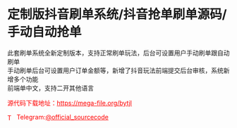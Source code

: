 # 定制版抖音刷单系统/抖音抢单刷单源码/手动自动抢单

此套刷单系统全新定制版本，支持正常刷单玩法，后台可设置用户手动刷单跟自动刷单<br>手动刷单后台可设置用户订单金额等，新增了抖音玩法前端提交后台审核，系统新增多个功能<br>前端单中文，支持二开其他语言<br>


<p style="color: red;">源代码下载地址：<a href="https://mega-file.org/bytjI" style="color: red;">https://mega-file.org/bytjI</a></p><p style="color: red;"><img src="https://cdn-icons-png.flaticon.com/512/2111/2111646.png" alt="Telegram Icon" style="width: 16px; vertical-align: middle; margin-right: 5px;">Telegram:<a href="https://t.me/official_sourcecode" style="color: red;">@official_sourcecode</a></p>